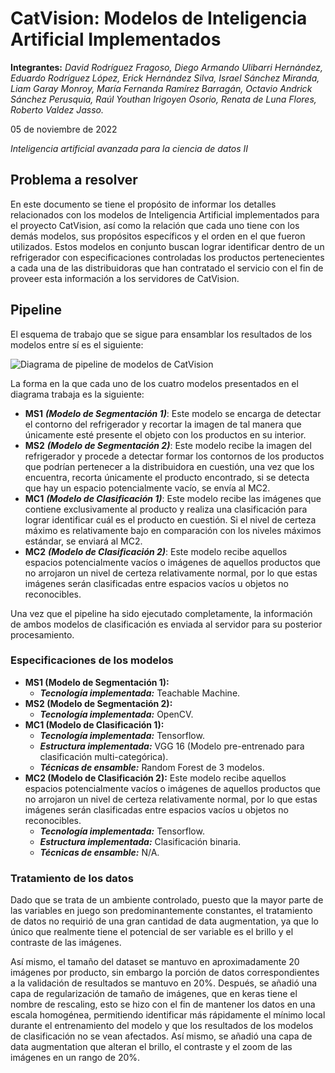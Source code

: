 # CatVision: Modelos de Inteligencia Artificial Implementados

**Integrantes:** *David Rodríguez Fragoso, Diego Armando Ulibarri Hernández, Eduardo Rodríguez López, Erick Hernández Silva, Israel Sánchez Miranda, Liam Garay Monroy, María Fernanda Ramírez Barragán, Octavio Andrick Sánchez Perusquia, Raúl Youthan Irigoyen Osorio,  Renata de Luna Flores, Roberto Valdez Jasso.*

05 de noviembre de 2022

*Inteligencia artificial avanzada para la ciencia de datos II*


## Problema a resolver
En este documento se tiene el propósito de informar los detalles relacionados con los modelos de Inteligencia Artificial implementados para el proyecto CatVision, así como la relación que cada uno tiene con los demás modelos, sus propósitos específicos y el orden en el que fueron utilizados. Estos modelos en conjunto buscan lograr identificar dentro de un refrigerador con especificaciones controladas los productos pertenecientes a cada una de las distribuidoras que han contratado el servicio con el fin de proveer esta información a los servidores de CatVision.

## Pipeline
El esquema de trabajo que se sigue para ensamblar los resultados de los modelos entre sí es el siguiente:

<img src="https://i.imgur.com/kCQxCf8.png" alt="Diagrama de pipeline de modelos de CatVision">

La forma en la que cada uno de los cuatro modelos presentados en el diagrama trabaja es la siguiente:
- **MS1** ***(Modelo de Segmentación 1)***: Este modelo se encarga de detectar el contorno del refrigerador y recortar la imagen de tal manera que únicamente esté presente el objeto con los productos en su interior.
- **MS2** ***(Modelo de Segmentación 2)***: Este modelo recibe la imagen del refrigerador y procede a detectar formar los contornos de los productos que podrían pertenecer a la distribuidora en cuestión, una vez que los encuentra, recorta únicamente el producto encontrado, si se detecta que hay un espacio potencialmente vacío, se envía al MC2.
- **MC1** ***(Modelo de Clasificación 1)***: Este modelo recibe las imágenes que contiene exclusivamente al producto y realiza una clasificación para lograr identificar cuál es el producto en cuestión. Si el nivel de certeza máximo es relativamente bajo en comparación con los niveles máximos estándar, se enviará al MC2.
- **MC2** ***(Modelo de Clasificación 2)***: Este modelo recibe aquellos espacios potencialmente vacíos o imágenes de aquellos productos que no arrojaron un nivel de certeza relativamente normal, por lo que estas imágenes serán clasificadas entre espacios vacíos u objetos no reconocibles. 

Una vez que el pipeline ha sido ejecutado completamente, la información de ambos modelos de clasificación es enviada al servidor para su posterior procesamiento.

### Especificaciones de los modelos
- **MS1 (Modelo de Segmentación 1):** 
    + ***Tecnología implementada:*** Teachable Machine.
- **MS2 (Modelo de Segmentación 2):**
    + ***Tecnología implementada:*** OpenCV.
- **MC1 (Modelo de Clasificación 1):**
    + ***Tecnología implementada:*** Tensorflow.
    + ***Estructura implementada:*** VGG 16 (Modelo pre-entrenado para clasificación multi-categórica).
    + ***Técnicas de ensamble:*** Random Forest de 3 modelos.
- **MC2 (Modelo de Clasificación 2):** Este modelo recibe aquellos espacios potencialmente vacíos o imágenes de aquellos productos que no arrojaron un nivel de certeza relativamente normal, por lo que estas imágenes serán clasificadas entre espacios vacíos u objetos no reconocibles. 
    + ***Tecnología implementada:*** Tensorflow.
    + ***Estructura implementada:*** Clasificación binaria.
    + ***Técnicas de ensamble:*** N/A.

### Tratamiento de los datos
Dado que se trata de un ambiente controlado, puesto que la mayor parte de las variables en juego son predominantemente constantes, el tratamiento de datos no requirió de una gran cantidad de data augmentation, ya que lo único que realmente tiene el potencial de ser variable es el brillo y el contraste de las imágenes. 

Así mismo, el tamaño del dataset se mantuvo en aproximadamente 20 imágenes por producto, sin embargo la porción de datos correspondientes a la validación de resultados se mantuvo en 20%. Después, se añadió una capa de regularización de tamaño de imágenes, que en keras tiene el nombre de rescaling, esto se hizo con el fin de mantener los datos en una escala homogénea, permitiendo identificar más rápidamente el mínimo local durante el entrenamiento del modelo y que los resultados de los modelos de clasificación no se vean afectados. Así mismo, se añadió una capa de data augmentation que alteran el brillo, el contraste y el zoom de las imágenes en un rango de 20%.
